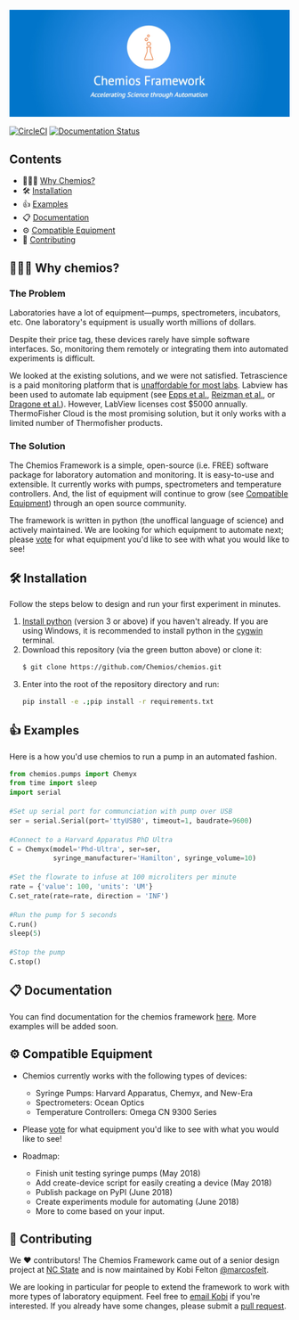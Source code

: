 ![Chemios Framework ReadMe Banner](./assets/framework_readme_banner.jpg)

[![CircleCI](https://circleci.com/gh/Chemios/chemios.svg?style=svg)](https://circleci.com/gh/Chemios/chemios)
[![Documentation Status](https://readthedocs.org/projects/chemios/badge/?version=latest)](https://chemios.readthedocs.io/en/latest/?badge=latest)

## Contents
 - 👨🏾‍🔬 [Why Chemios?](#why-chemios)
 - 🛠️ [Installation](#installation)
 - 👍 [Examples](#examples)
 - 📋 [Documentation](#documentation)
 - ⚙️ [Compatible Equipment](#features)
 - 🎁 [Contributing](#contributing)

## 👨🏾‍🔬 <a name="why-chemios"></a>Why chemios?

### The Problem
Laboratories have a lot of equipment—pumps, spectrometers, incubators, etc. One laboratory's equipment is usually worth millions of dollars.

Despite their price tag, these devices rarely have simple software interfaces. So, monitoring them remotely or integrating them into automated experiments is difficult. 

We looked at the existing solutions, and we were not satisfied. Tetrascience is a paid monitoring platform that is [unaffordable for most labs][nature]. Labview has been used to automate lab equipment (see [Epps et al.][epps], [Reizman et al.][reizman], or [Dragone et al.][dragone]). However, LabView licenses cost $5000 annually. ThermoFisher Cloud is the most promising solution, but it only works with a limited number of Thermofisher products.

### The Solution
The Chemios Framework is a simple, open-source (i.e. FREE) software package for laboratory automation and monitoring. It is easy-to-use and extensible. It currently works with pumps, spectrometers and temperature controllers. And, the list of equipment will continue to grow (see [Compatible Equipment](#features)) through an open source community. 

The framework is written in python (the unoffical language of science) and actively maintained. We are looking for which equipment to automate next; please [vote][gform] for what equipment you'd like to see with what you would like to see!

## 🛠️<a name="installation"></a> Installation

Follow the steps below to design and run your first experiment in minutes.

1. [Install python](https://www.python.org/downloads/) (version 3 or above) if you haven't already. If you are using Windows, it is recommended to install python in the [cygwin](https://cygwin.com/install.html) terminal.
2. Download this repository (via the green button above) or clone it:
    ```bash
    $ git clone https://github.com/Chemios/chemios.git
    ````
3. Enter into the root of the repository directory and run:
    ```bash
    pip install -e .;pip install -r requirements.txt
    ```

## 👍 <a name="examples"></a> Examples

Here is a how you'd use chemios to run a pump in an automated fashion.

```python
from chemios.pumps import Chemyx
from time import sleep
import serial

#Set up serial port for communciation with pump over USB
ser = serial.Serial(port='ttyUSB0', timeout=1, baudrate=9600)

#Connect to a Harvard Apparatus PhD Ultra
C = Chemyx(model='Phd-Ultra', ser=ser, 
           syringe_manufacturer='Hamilton', syringe_volume=10)

#Set the flowrate to infuse at 100 microliters per minute
rate = {'value': 100, 'units': 'UM'}                   
C.set_rate(rate=rate, direction = 'INF')

#Run the pump for 5 seconds
C.run()
sleep(5)

#Stop the pump
C.stop()
```
## 📋 <a name="documentation"></a> Documentation

You can find documentation for the chemios framework [here](https://chemios.readthedocs.io/en/latest/?). More examples will be added soon.

## ⚙️ <a name="features"></a> Compatible Equipment

- Chemios currently works with the following types of devices:
     * Syringe Pumps: Harvard Apparatus, Chemyx, and New-Era
     * Spectrometers: Ocean Optics 
     * Temperature Controllers: Omega CN 9300 Series

- Please [vote][gform] for what equipment you'd like to see with what you would like to see!

- Roadmap:
     * Finish unit testing syringe pumps (May 2018)
     * Add create-device script for easily creating a device (May 2018)
     * Publish package on PyPI (June 2018)
     * Create experiments module for automating (June 2018)
     * More to come based on your input.

## 🎁 <a name="contributing"></a> Contributing

We ❤️ contributors! The Chemios Framework came out of a senior design project at [NC State](https://www.ncsu.edu/) and is now maintained by Kobi Felton [@marcosfelt](https://github.com/marcosfelt).

We are looking in particular for people to extend the framework to work with more types of laboratory equipment. Feel free to [email Kobi](mailto:kobi.c.f@gmail.com) if you're interested.  If you already have some changes, please submit a [pull request](https://gist.github.com/Chaser324/ce0505fbed06b947d962).

[nature]: https://www.nature.com/news/the-internet-of-things-comes-to-the-lab-1.21383?WT.feed_name=subjects_technology#thecostofmonitoring
[reizman]: https://pubs.acs.org/doi/10.1021/acs.accounts.6b00261
[dragone]: https://www.nature.com/articles/ncomms15733
[epps]: http://pubs.rsc.org/en/content/articlelanding/2017/lc/c7lc00884h
[gform]: https://goo.gl/forms/BS2ZI7HK1Et4CMEl2
